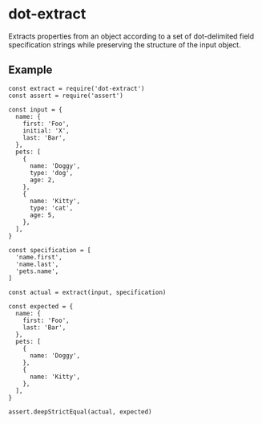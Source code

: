 # dot-extract

Extracts properties from an object according to a set of dot-delimited field
specification strings while preserving the structure of the input object.

## Example

```
const extract = require('dot-extract')
const assert = require('assert')

const input = {
  name: {
    first: 'Foo',
    initial: 'X',
    last: 'Bar',
  },
  pets: [
    {
      name: 'Doggy',
      type: 'dog',
      age: 2,
    },
    {
      name: 'Kitty',
      type: 'cat',
      age: 5,
    },
  ],
}

const specification = [
  'name.first',
  'name.last',
  'pets.name',
]

const actual = extract(input, specification)

const expected = {
  name: {
    first: 'Foo',
    last: 'Bar',
  },
  pets: [
    {
      name: 'Doggy',
    },
    {
      name: 'Kitty',
    },
  ],
}

assert.deepStrictEqual(actual, expected)
```
